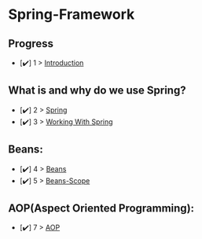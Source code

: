 # Spring-Framework

## Progress

- [✔️] 1 > [Introduction](Days/Day01.MD)


## What is and why do we use Spring?

- [✔️]  2 > [Spring](Days/Day02.MD)
- [✔️]  3 > [Working With Spring](Days/Day03.MD)

## Beans:

- [✔️]  4 > [Beans](Days/Day04.MD)
- [✔️]  5 > [Beans-Scope](Days/Day05.MD)

## AOP(Aspect Oriented Programming):

- [✔️]  7 > [AOP](Days/Day07.MD)


